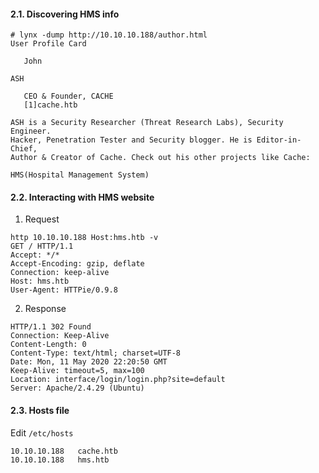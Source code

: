 #### 2.1. Discovering HMS info

```
# lynx -dump http://10.10.10.188/author.html
User Profile Card

   John

ASH

   CEO & Founder, CACHE
   [1]cache.htb

ASH is a Security Researcher (Threat Research Labs), Security Engineer.
Hacker, Penetration Tester and Security blogger. He is Editor-in-Chief,
Author & Creator of Cache. Check out his other projects like Cache:

HMS(Hospital Management System)
```

#### 2.2. Interacting with HMS website

1. Request
```
http 10.10.10.188 Host:hms.htb -v
GET / HTTP/1.1
Accept: */*
Accept-Encoding: gzip, deflate
Connection: keep-alive
Host: hms.htb
User-Agent: HTTPie/0.9.8
```

2. Response
```
HTTP/1.1 302 Found
Connection: Keep-Alive
Content-Length: 0
Content-Type: text/html; charset=UTF-8
Date: Mon, 11 May 2020 22:20:50 GMT
Keep-Alive: timeout=5, max=100
Location: interface/login/login.php?site=default
Server: Apache/2.4.29 (Ubuntu)
```

#### 2.3. Hosts file

Edit `/etc/hosts`

```
10.10.10.188   cache.htb
10.10.10.188   hms.htb
```
